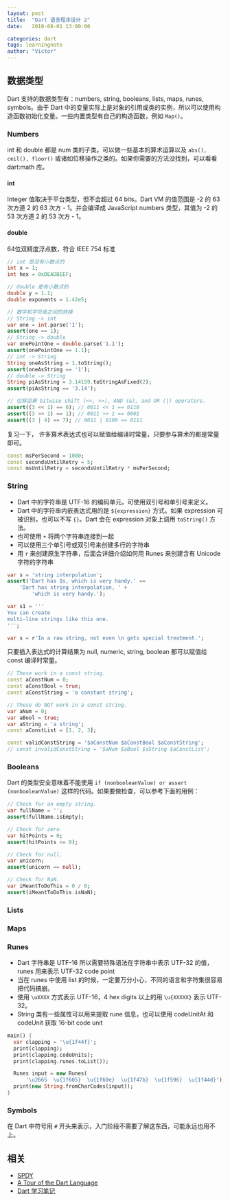 ```yaml
---
layout: post
title:  "Dart 语言程序设计 2"
date:   2018-08-01 13:00:00

categories: dart
tags: learningnote
author: "Victor"
---
```


## 数据类型

Dart 支持的数据类型有：numbers, string, booleans, lists, maps, runes, symbols。由于 Dart 中的变量实际上是对象的引用或类的实例，所以可以使用构造函数初始化变量。一些内置类型有自己的构造函数，例如 `Map()`。

### Numbers
int 和 double 都是 num 类的子类。可以做一些基本的算术运算以及 `abs(), ceil(), floor()` 或诸如位移操作之类的。如果你需要的方法没找到，可以看看 dart:math 库。

#### int
Integer 值取决于平台类型，但不会超过 64 bits。Dart VM 的值范围是 -2 的 63 次方道 2 的 63 次方 - 1。并会编译成 JavaScript numbers 类型，其值为 -2 的 53 次方道 2 的 53 次方 - 1。

#### double
64位双精度浮点数，符合 IEEE 754 标准

```dart
// int 是没有小数点的
int x = 1;
int hex = 0xDEADBEEF;

// double 是有小数点的
double y = 1.1;
double exponents = 1.42e5;

// 数字和字符串之间的转换
// String -> int
var one = int.parse('1');
assert(one == 1);
// String -> double
var onePointOne = double.parse('1.1');
assert(onePointOne == 1.1);
// int -> String
String oneAsString = 1.toString();
assert(oneAsString == '1');
// double -> String
String piAsString = 3.14159.toStringAsFixed(2);
assert(piAsString == '3.14');

// 位移运算 bitwise shift (<<, >>), AND (&), and OR (|) operators.
assert((3 << 1) == 6); // 0011 << 1 == 0110
assert((3 >> 1) == 1); // 0011 >> 1 == 0001
assert((3 | 4) == 7); // 0011 | 0100 == 0111
```

复习一下， 许多算术表达式也可以赋值给编译时常量，只要参与算术的都是常量即可。

```dart
const msPerSecond = 1000;
const secondsUntilRetry = 5;
const msUntilRetry = secondsUntilRetry * msPerSecond;
```

### String

* Dart 中的字符串是 UTF-16 的编码单元。可使用双引号和单引号来定义。
* Dart 中的字符串内嵌表达式用的是 `${expression}` 方式。如果 expression 可被识别，也可以不写 `{}`。Dart 会在 expression 对象上调用 `toString()` 方法。
* 也可使用 `+` 将两个字符串连接到一起
* 可以使用三个单引号或双引号来创建多行的字符串
* 用 `r` 来创建原生字符串，后面会详细介绍如何用 Runes 来创建含有 Unicode 字符的字符串

```dart
var s = 'string interpolation';
assert('Dart has $s, which is very handy.' ==
    'Dart has string interpolation, ' +
        'which is very handy.');

var s1 = '''
You can create
multi-line strings like this one.
''';

var s = r'In a raw string, not even \n gets special treatment.';
```

只要插入表达式的计算结果为 null, numeric, string, boolean 都可以赋值给 const 编译时常量。

```dart
// These work in a const string.
const aConstNum = 0;
const aConstBool = true;
const aConstString = 'a constant string';

// These do NOT work in a const string.
var aNum = 0;
var aBool = true;
var aString = 'a string';
const aConstList = [1, 2, 3];

const validConstString = '$aConstNum $aConstBool $aConstString';
// const invalidConstString = '$aNum $aBool $aString $aConstList';
```

### Booleans
Dart 的类型安全意味着不能使用 `if (nonbooleanValue) or assert (nonbooleanValue)` 这样的代码。如果要做检查，可以参考下面的用例：

```dart
// Check for an empty string.
var fullName = '';
assert(fullName.isEmpty);

// Check for zero.
var hitPoints = 0;
assert(hitPoints <= 0);

// Check for null.
var unicorn;
assert(unicorn == null);

// Check for NaN.
var iMeantToDoThis = 0 / 0;
assert(iMeantToDoThis.isNaN);
```

### Lists

### Maps

### Runes

* Dart 字符串是 UTF-16 所以需要特殊语法在字符串中表示 UTF-32 的值，runes 用来表示 UTF-32 code point
* 当在 runes 中使用 list 的时候，一定要万分小心，不同的语言和字符集很容易把代码搞崩。
* 使用 `\uXXXX` 方式表示 UTF-16，4 hex digits 以上的用 `\u{XXXXX}` 表示 UTF-32。
* String 类有一些属性可以用来提取 rune 信息，也可以使用 codeUnitAt 和 codeUnit 获取 16-bit code unit

```dart
main() {
  var clapping = '\u{1f44f}';
  print(clapping);
  print(clapping.codeUnits);
  print(clapping.runes.toList());

  Runes input = new Runes(
      '\u2665  \u{1f605}  \u{1f60e}  \u{1f47b}  \u{1f596}  \u{1f44d}');
  print(new String.fromCharCodes(input));
}
```

### Symbols
在 Dart 中符号用 `#` 开头来表示，入门阶段不需要了解这东西，可能永远也用不上。

## 相关

* [SPDY](https://baike.baidu.com/item/SPDY/3399551?fr=aladdin)
* [A Tour of the Dart Language](https://www.dartlang.org/guides/language/language-tour)
* [Dart 学习笔记](http://www.cndartlang.com/dart/page/4)
